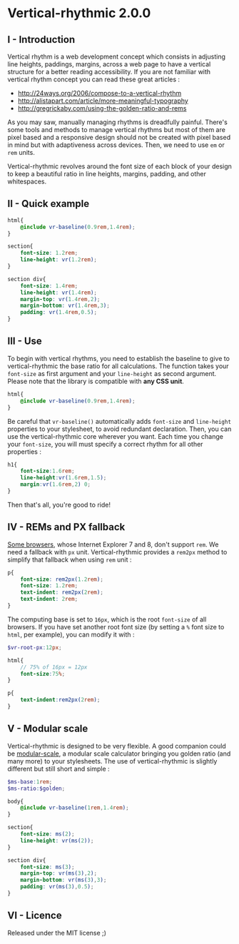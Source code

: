 Vertical-rhythmic 2.0.0
=======================

I - Introduction
----------------

Vertical rhythm is a web development concept which consists in adjusting line heights, paddings, margins, across a web page to have a vertical structure for a better reading accessibility. If you are not familiar with vertical rhythm concept you can read these great articles :
- http://24ways.org/2006/compose-to-a-vertical-rhythm
- http://alistapart.com/article/more-meaningful-typography
- http://gregrickaby.com/using-the-golden-ratio-and-rems

As you may saw, manually managing rhythms is dreadfully painful. There's some tools and methods to manage vertical rhythms but most of them are pixel based and a responsive design should not be created with pixel based in mind but with adaptiveness across devices. Then, we need to use `em` or `rem` units.

Vertical-rhythmic revolves around the font size of each block of your design to keep a beautiful ratio in line heights, margins, padding, and other whitespaces.

II - Quick example
------------------

```scss
html{
	@include vr-baseline(0.9rem,1.4rem);
}

section{
	font-size: 1.2rem;
	line-height: vr(1.2rem);
}

section div{
	font-size: 1.4rem;
	line-height: vr(1.4rem);
	margin-top: vr(1.4rem,2);
	margin-bottom: vr(1.4rem,3);
	padding: vr(1.4rem,0.5);
}
```

III - Use
--------

To begin with vertical rhythms, you need to establish the baseline to give to vertical-rhythmic the base ratio for all calculations. The function takes your `font-size` as first argument and your `line-height` as second argument. Please note that the library is compatible with __any CSS unit__.

```scss
html{
	@include vr-baseline(0.9rem,1.4rem);
}
```

Be careful that `vr-baseline()` automatically adds `font-size` and `line-height` properties to your stylesheet, to avoid redundant declaration. Then, you can use the vertical-rhythmic core wherever you want. Each time you change your `font-size`, you will must specify a correct rhythm for all other properties :

```scss
h1{
	font-size:1.6rem;
	line-height:vr(1.6rem,1.5);
	margin:vr(1.6rem,2) 0;
}
```

Then that's all, you're good to ride!

IV - REMs and PX fallback
-------------------------

[Some browsers](http://caniuse.com/#feat=rem), whose Internet Explorer 7 and 8, don't support `rem`. We need a fallback with `px` unit. Vertical-rhythmic provides a `rem2px` method to simplify that fallback when using `rem` unit :

```scss
p{
	font-size: rem2px(1.2rem);
	font-size: 1.2rem;
	text-indent: rem2px(2rem);
	text-indent: 2rem;
}
```

The computing base is set to `16px`, which is the root `font-size` of all browsers. If you have set another root font size (by setting a `%` font size to `html`, per example), you can modify it with :

```scss
$vr-root-px:12px;

html{
	// 75% of 16px = 12px
	font-size:75%;
}

p{
	text-indent:rem2px(2rem);
}
```

V - Modular scale
-----------------

Vertical-rhythmic is designed to be very flexible. A good companion could be [modular-scale](https://github.com/Team-Sass/modular-scale), a modular scale calculator bringing you golden ratio (and many more) to your stylesheets. The use of vertical-rhythmic is slightly different but still short and simple :

```scss
$ms-base:1rem;
$ms-ratio:$golden;

body{
	@include vr-baseline(1rem,1.4rem);
}

section{
	font-size: ms(2);
	line-height: vr(ms(2));
}

section div{
	font-size: ms(3);
	margin-top: vr(ms(3),2);
	margin-bottom: vr(ms(3),3);
	padding: vr(ms(3),0.5);
}
```

VI - Licence
------------

Released under the MIT license ;)